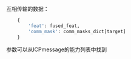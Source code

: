 互相传输的数据：
```python
    {
        'feat': fused_feat, 
        'comm_mask': comm_masks_dict[target]
    }
```
参数可以从ICPmessage的能力列表中找到
